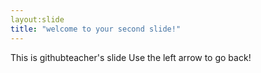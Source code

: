 ```yaml
---
layout:slide
title: "welcome to your second slide!"
---
```

This is githubteacher's slide
Use the left arrow to go back!
